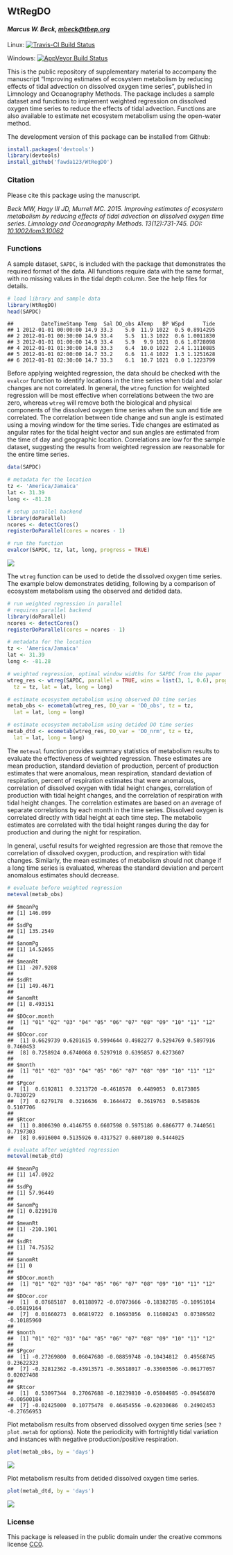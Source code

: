 
## WtRegDO

#### *Marcus W. Beck, <mbeck@tbep.org>*

Linux: [![Travis-CI Build
Status](https://travis-ci.org/fawda123/WtRegDO.svg?branch=master)](https://travis-ci.org/fawda123/WtRegDO)

Windows: [![AppVeyor Build
Status](https://ci.appveyor.com/api/projects/status/github/fawda123/WtRegDO?branch=master&svg=true)](https://ci.appveyor.com/project/fawda123/WtRegDO)

This is the public repository of supplementary material to accompany the
manuscript “Improving estimates of ecosystem metabolism by reducing
effects of tidal advection on dissolved oxygen time series”, published
in Limnology and Oceanography Methods. The package includes a sample
dataset and functions to implement weighted regression on dissolved
oxygen time series to reduce the effects of tidal advection. Functions
are also available to estimate net ecosystem metabolism using the
open-water method.

The development version of this package can be installed from Github:

``` r
install.packages('devtools')
library(devtools)
install_github('fawda123/WtRegDO')
```

### Citation

Please cite this package using the manuscript.

*Beck MW, Hagy III JD, Murrell MC. 2015. Improving estimates of
ecosystem metabolism by reducing effects of tidal advection on dissolved
oxygen time series. Limnology and Oceanography Methods. 13(12):731-745.
DOI:
[10.1002/lom3.10062](http://onlinelibrary.wiley.com/doi/10.1002/lom3.10062/abstract)*

### Functions

A sample dataset, `SAPDC`, is included with the package that
demonstrates the required format of the data. All functions require data
with the same format, with no missing values in the tidal depth column.
See the help files for details.

``` r
# load library and sample data
library(WtRegDO)
head(SAPDC)
```

    ##         DateTimeStamp Temp  Sal DO_obs ATemp   BP WSpd      Tide
    ## 1 2012-01-01 00:00:00 14.9 33.3    5.0  11.9 1022  0.5 0.8914295
    ## 2 2012-01-01 00:30:00 14.9 33.4    5.5  11.3 1022  0.6 1.0011830
    ## 3 2012-01-01 01:00:00 14.9 33.4    5.9   9.9 1021  0.6 1.0728098
    ## 4 2012-01-01 01:30:00 14.8 33.3    6.4  10.0 1022  2.4 1.1110885
    ## 5 2012-01-01 02:00:00 14.7 33.2    6.6  11.4 1022  1.3 1.1251628
    ## 6 2012-01-01 02:30:00 14.7 33.3    6.1  10.7 1021  0.0 1.1223799

Before applying weighted regression, the data should be checked with the
`evalcor` function to identify locations in the time series when tidal
and solar changes are not correlated. In general, the `wtreg` function
for weighted regression will be most effective when correlations between
the two are zero, whereas `wtreg` will remove both the biological and
physical components of the dissolved oxygen time series when the sun and
tide are correlated. The correlation between tide change and sun angle
is estimated using a moving window for the time series. Tide changes are
estimated as angular rates for the tidal height vector and sun angles
are estimated from the time of day and geographic location. Correlations
are low for the sample dataset, suggesting the results from weighted
regression are reasonable for the entire time series.

``` r
data(SAPDC)

# metadata for the location
tz <- 'America/Jamaica'
lat <- 31.39
long <- -81.28

# setup parallel backend
library(doParallel)
ncores <- detectCores()  
registerDoParallel(cores = ncores - 1)

# run the function
evalcor(SAPDC, tz, lat, long, progress = TRUE)
```

![](README_files/figure-gfm/unnamed-chunk-3-1.png)<!-- -->

<!-- ![](README_files/figure-html/evalcor_ex.png)  -->

The `wtreg` function can be used to detide the dissolved oxygen time
series. The example below demonstrates detiding, following by a
comparison of ecosystem metabolism using the observed and detided data.

``` r
# run weighted regression in parallel
# requires parallel backend
library(doParallel)
ncores <- detectCores()  
registerDoParallel(cores = ncores - 1)

# metadata for the location
tz <- 'America/Jamaica'
lat <- 31.39
long <- -81.28

# weighted regression, optimal window widths for SAPDC from the paper
wtreg_res <- wtreg(SAPDC, parallel = TRUE, wins = list(3, 1, 0.6), progress = TRUE, 
  tz = tz, lat = lat, long = long)

# estimate ecosystem metabolism using observed DO time series
metab_obs <- ecometab(wtreg_res, DO_var = 'DO_obs', tz = tz, 
  lat = lat, long = long)

# estimate ecosystem metabolism using detided DO time series
metab_dtd <- ecometab(wtreg_res, DO_var = 'DO_nrm', tz = tz, 
  lat = lat, long = long)
```

The `meteval` function provides summary statistics of metabolism results
to evaluate the effectiveness of weighted regression. These estimates
are mean production, standard deviation of production, percent of
production estimates that were anomalous, mean respiration, standard
deviation of respiration, percent of respiration estimates that were
anomalous, correlation of dissolved oxygen with tidal height changes,
correlation of production with tidal height changes, and the correlation
of respiration with tidal height changes. The correlation estimates are
based on an average of separate correlations by each month in the time
series. Dissolved oxygen is correlated directly with tidal height at
each time step. The metabolic estimates are correlated with the tidal
height ranges during the day for production and during the night for
respiration.

In general, useful results for weighted regression are those that remove
the correlation of dissolved oxygen, production, and respiration with
tidal changes. Similarly, the mean estimates of metabolism should not
change if a long time series is evaluated, whereas the standard
deviation and percent anomalous estimates should decrease.

``` r
# evaluate before weighted regression
meteval(metab_obs)
```

    ## $meanPg
    ## [1] 146.099
    ## 
    ## $sdPg
    ## [1] 135.2549
    ## 
    ## $anomPg
    ## [1] 14.52055
    ## 
    ## $meanRt
    ## [1] -207.9208
    ## 
    ## $sdRt
    ## [1] 149.4671
    ## 
    ## $anomRt
    ## [1] 8.493151
    ## 
    ## $DOcor.month
    ##  [1] "01" "02" "03" "04" "05" "06" "07" "08" "09" "10" "11" "12"
    ## 
    ## $DOcor.cor
    ##  [1] 0.6629739 0.6201615 0.5994644 0.4982277 0.5294769 0.5897916 0.7460453
    ##  [8] 0.7258924 0.6740068 0.5297918 0.6395857 0.6273607
    ## 
    ## $month
    ##  [1] "01" "02" "03" "04" "05" "06" "07" "08" "09" "10" "11" "12"
    ## 
    ## $Pgcor
    ##  [1]  0.6192811  0.3213720 -0.4618578  0.4489053  0.8173805  0.7830729
    ##  [7]  0.6279178  0.3216636  0.1644472  0.3619763  0.5458636  0.5107706
    ## 
    ## $Rtcor
    ##  [1] 0.8006390 0.4146755 0.6607598 0.5975186 0.6866777 0.7440561 0.7197303
    ##  [8] 0.6916004 0.5135926 0.4317527 0.6807180 0.5444025

``` r
# evaluate after weighted regression
meteval(metab_dtd)
```

    ## $meanPg
    ## [1] 147.0922
    ## 
    ## $sdPg
    ## [1] 57.96449
    ## 
    ## $anomPg
    ## [1] 0.8219178
    ## 
    ## $meanRt
    ## [1] -210.1901
    ## 
    ## $sdRt
    ## [1] 74.75352
    ## 
    ## $anomRt
    ## [1] 0
    ## 
    ## $DOcor.month
    ##  [1] "01" "02" "03" "04" "05" "06" "07" "08" "09" "10" "11" "12"
    ## 
    ## $DOcor.cor
    ##  [1]  0.07685187  0.01188972 -0.07073666 -0.18382785 -0.10951014 -0.05819164
    ##  [7]  0.01660273  0.06819722  0.10693056  0.11608243  0.07389502 -0.10185960
    ## 
    ## $month
    ##  [1] "01" "02" "03" "04" "05" "06" "07" "08" "09" "10" "11" "12"
    ## 
    ## $Pgcor
    ##  [1] -0.27269800  0.06047680 -0.08859748 -0.10434812  0.49568745  0.23622323
    ##  [7] -0.32812362 -0.43913571 -0.36518017 -0.33603506 -0.06177057  0.02027408
    ## 
    ## $Rtcor
    ##  [1]  0.53097344  0.27067688 -0.18239810 -0.05804985 -0.09456870 -0.00500184
    ##  [7] -0.02425000  0.10775478  0.46454556 -0.62030686  0.24902453 -0.27656953

Plot metabolism results from observed dissolved oxygen time series (see
`?plot.metab` for options). Note the periodicity with fortnightly tidal
variation and instances with negative production/positive respiration.

``` r
plot(metab_obs, by = 'days')
```

![](README_files/figure-gfm/unnamed-chunk-7-1.png)<!-- -->

Plot metabolism results from detided dissolved oxygen time series.

``` r
plot(metab_dtd, by = 'days')
```

![](README_files/figure-gfm/unnamed-chunk-9-1.png)<!-- -->

### License

This package is released in the public domain under the creative commons
license
[CC0](https://tldrlegal.com/license/creative-commons-cc0-1.0-universal).
